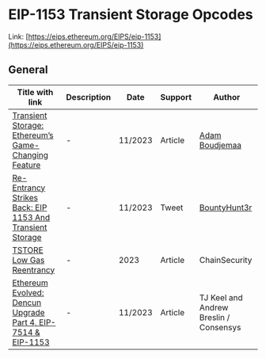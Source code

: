 # EIP-1153 Transient Storage Opcodes

Link: [https://eips.ethereum.org/EIPS/eip-1153](https://eips.ethereum.org/EIPS/eip-1153)

## General

| Title with link                                              | Description | Date    | Support | Author                                                       |
| ------------------------------------------------------------ | ----------- | ------- | ------- | ------------------------------------------------------------ |
| [Transient Storage: Ethereum’s Game-Changing Feature](https://blog.solichain.com/transient-storage-ethereums-game-changing-feature-787533254cc6) | -           | 11/2023 | Article | [Adam Boudjemaa](https://blog.smart-contracts-developer.com/?source=post_page-----787533254cc6--------------------------------) |
| [Re-Entrancy Strikes Back: EIP 1153 And Transient Storage](https://twitter.com/Bount3yHunt3r/status/1723686698607923281) | -           | 11/2023 | Tweet   | [BountyHunt3r](https://twitter.com/Bount3yHunt3r)            |
| [TSTORE Low Gas Reentrancy](https://chainsecurity.com/tstore-low-gas-reentrancy/) | -           | 2023    | Article | ChainSecurity                                                |
| [Ethereum Evolved: Dencun Upgrade Part 4, EIP-7514 & EIP-1153](https://consensys.io/blog/ethereum-evolved-dencun-upgrade-part-4-eip-7514-and-eip-1153) | -           | 11/2023 | Article | TJ Keel and Andrew Breslin / Consensys                       |

